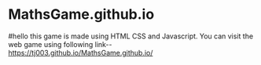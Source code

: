 # MathsGame.github.io
#hello this game is made using HTML CSS and Javascript.
You can visit the web game using following link--
https://tj003.github.io/MathsGame.github.io/
